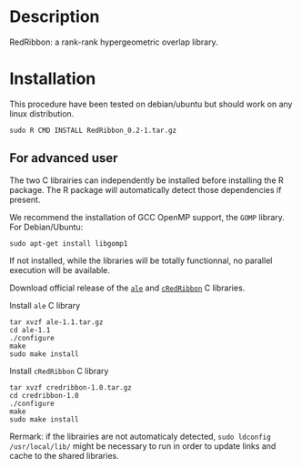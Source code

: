 # Description

RedRibbon: a rank-rank hypergeometric overlap library.

# Installation

This procedure have been tested on debian/ubuntu but should work on any linux distribution.

```
sudo R CMD INSTALL RedRibbon_0.2-1.tar.gz
```


## For advanced user

The two C librairies can independently be installed before installing the R package. The R package will automatically detect those dependencies if present.

We recommend the installation of GCC OpenMP support, the `GOMP` library. For Debian/Ubuntu:

```
sudo apt-get install libgomp1
```

If not installed, while the libraries will be totally functionnal, no parallel execution will be available.


Download official release of the [`ale`]( https://github.com/antpiron/ale) and
[`cRedRibbon`](https://github.com/antpiron/cRedRibbon) C libraries.


Install `ale` C library

```
tar xvzf ale-1.1.tar.gz
cd ale-1.1
./configure
make
sudo make install
```

Install `cRedRibbon` C library

```
tar xvzf credribbon-1.0.tar.gz
cd credribbon-1.0
./configure
make
sudo make install
```

Rermark: if the librairies are not automaticaly detected, `sudo ldconfig /usr/local/lib/` might be necessary to run in order to update links and cache to the shared libraries.

